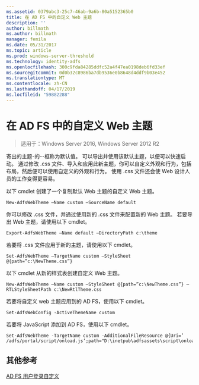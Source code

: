 ```yaml
---
ms.assetid: 0379abc3-25c7-46ab-9a6b-80a5152365b0
title: 在 AD FS 中的自定义 Web 主题
description: ''
author: billmath
ms.author: billmath
manager: femila
ms.date: 05/31/2017
ms.topic: article
ms.prod: windows-server-threshold
ms.technology: identity-adfs
ms.openlocfilehash: 300c9fda84285ddfc52a4f47ea0198deb6fd33ef
ms.sourcegitcommit: 0d0b32c8986ba7db9536e0b8648d4ddf9b03e452
ms.translationtype: MT
ms.contentlocale: zh-CN
ms.lasthandoff: 04/17/2019
ms.locfileid: "59882288"
---
```

# <a name="custom-web-themes-in-ad-fs"></a>在 AD FS 中的自定义 Web 主题 

>适用于：Windows Server 2016, Windows Server 2012 R2

寄出的主题\-的\-\-框称为默认值。 可以导出并使用该默认主题，以便可以快速启动。 通过修改 .css 文件、导入和应用此新主题，你可以自定义外观和行为，包括布局，然后便可以使用自定义的外观和行为。 使用 .css 文件还会使 Web 设计人员的工作变得更容易。  
  
以下 cmdlet 创建了一个复制默认 Web 主题的自定义 Web 主题。  
  
  
`New-AdfsWebTheme –Name custom –SourceName default ` 

  
你可以修改 .css 文件，并通过使用新的 .css 文件来配置新的 Web 主题。 若要导出 Web 主题，请使用以下 cmdlet。  
  

    Export-AdfsWebTheme –Name default –DirectoryPath c:\theme  

  
若要将 .css 文件应用于新的主题，请使用以下 cmdlet。  
  

    Set-AdfsWebTheme –TargetName custom –StyleSheet @{path=”c:\NewTheme.css”}  
  
  
以下 cmdlet 从新的样式表创建自定义 Web 主题。  
  
  
`New-AdfsWebTheme –Name custom –StyleSheet @{path=”c:\NewTheme.css”} –RTLStyleSheetPath c:\NewRtlTheme.css ` 
  
  
  
若要将自定义 web 主题应用到的 AD FS，使用以下 cmdlet。  
  

`Set-AdfsWebConfig -ActiveThemeName custom`  

  
若要将 JavaScript 添加到 AD FS，使用以下 cmdlet。  
  
 
    Set-AdfsWebTheme -TargetName custom -AdditionalFileResource @{Uri=’ /adfs/portal/script/onload.js’;path="D:\inetpub\adfsassets\script\onload.js"}  


## <a name="additional-references"></a>其他参考 
[AD FS 用户登录自定义](AD-FS-user-sign-in-customization.md)  

